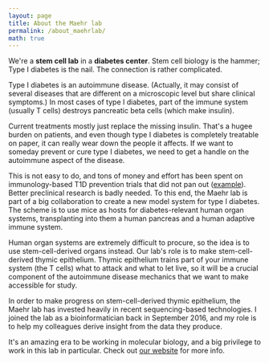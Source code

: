 ```yaml
---
layout: page
title: About the Maehr lab
permalink: /about_maehrlab/
math: true
---
```


We're a **stem cell lab** in a **diabetes center**. Stem cell biology is the hammer; Type I diabetes is the nail. The connection is rather complicated. 

Type I diabetes is an autoimmune disease. (Actually, it may consist of several diseases that are different on a microscopic level but share clinical symptoms.) In most cases of type I diabetes, part of the immune system (usually T cells) destroys pancreatic beta cells (which make insulin). 

Current treatments mostly just replace the missing insulin. That's a hugee burden on patients, and even though type I diabetes is completely treatable on paper, it can really wear down the people it affects. If we want to someday prevent or cure type I diabetes, we need to get a handle on the autoimmune aspect of the disease. 

This is not easy to do, and tons of money and effort has been spent on immunology-based T1D prevention trials that did not pan out ([example](https://academic.oup.com/jcem/article/103/8/2838/5036898)). Better preclinical research is badly needed. To this end, the Maehr lab is part of a big collaboration to create a new model system for type I diabetes. The scheme is to use mice as hosts for diabetes-relevant human organ systems, transplanting into them a human pancreas and a human adaptive immune system. 

Human organ systems are extremely difficult to procure, so the idea is to use stem-cell-derived organs instead. Our lab's role is to make stem-cell-derived thymic epithelium. Thymic epithelium trains part of your immune system (the T cells) what to attack and what to let live, so it will be a crucial component of the autoimmune disease mechanics that we want to make accessible for study.

In order to make progress on stem-cell-derived thymic epithelium, the Maehr lab has invested heavily in recent sequencing-based technologies. I joined the lab as a bioinformatician back in September 2016, and my role is to help my colleagues derive insight from the data they produce. 

It's an amazing era to be working in molecular biology, and a big privilege to work in this lab in particular. Check out [our website](http://maehrlab.net/) for more info.

